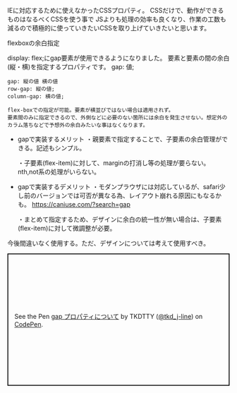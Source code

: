 IEに対応するために使えなかったCSSプロパティ。
CSSだけで、動作ができるものはなるべくCSSを使う事で
JSよりも処理の効率も良くなり、作業の工数も減るので積極的に使っていきたいCSSを取り上げていきたいと思います。


flexboxの余白指定

display: flex;にgap要素が使用できるようになりました。
要素と要素の間の余白(縦・横)を指定するプロパティです。
    gap: 値;

    gap: 縦の値 横の値
    row-gap: 縦の値;
    column-gap: 横の値;

    flex-boxでの指定が可能。要素が横並びではない場合は適用されず。
    要素間のみに指定できるので、外側などに必要のない箇所には余白を発生させない。想定外のカラム落ちなどで予想外の余白みたいな事はなくなります。

- gapで実装するメリット
    ・親要素で指定することで、子要素の余白管理ができる。記述もシンプル。
  
    ・子要素(flex-item)に対して、marginの打消し等の処理が要らない。nth,not系の処理がいらない。

- gapで実装するデメリット
    ・モダンプラウザには対応しているが、safari少し前のバージョンでは可否が異なる為、レイアウト崩れる原因にもなるかも。
    https://caniuse.com/?search=gap

    ・まとめて指定するため、デザインに余白の統一性が無い場合は、子要素(flex-item)に対して微調整が必要。

今後間違いなく使用する。ただ、デザインについては考えて使用すべき。

<p class="codepen" data-height="300" data-default-tab="html,result" data-slug-hash="rNdaMRN" data-user="tkd_j-line" style="height: 300px; box-sizing: border-box; display: flex; align-items: center; justify-content: center; border: 2px solid; margin: 1em 0; padding: 1em;">
  <span>See the Pen <a href="https://codepen.io/tkd_j-line/pen/rNdaMRN">
  gap プロパティについて</a> by TKDTTY (<a href="https://codepen.io/tkd_j-line">@tkd_j-line</a>)
  on <a href="https://codepen.io">CodePen</a>.</span>
</p>
<script async src="https://cpwebassets.codepen.io/assets/embed/ei.js"></script>